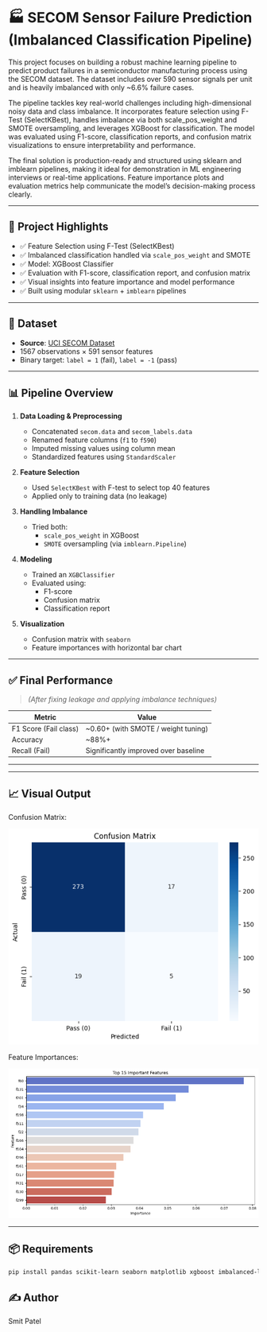 # 🏭 SECOM Sensor Failure Prediction (Imbalanced Classification Pipeline)

This project focuses on building a robust machine learning pipeline to predict product failures in a semiconductor manufacturing process using the SECOM dataset. The dataset includes over 590 sensor signals per unit and is heavily imbalanced with only ~6.6% failure cases.

The pipeline tackles key real-world challenges including high-dimensional noisy data and class imbalance. It incorporates feature selection using F-Test (SelectKBest), handles imbalance via both scale_pos_weight and SMOTE oversampling, and leverages XGBoost for classification. The model was evaluated using F1-score, classification reports, and confusion matrix visualizations to ensure interpretability and performance.

The final solution is production-ready and structured using sklearn and imblearn pipelines, making it ideal for demonstration in ML engineering interviews or real-time applications. Feature importance plots and evaluation metrics help communicate the model’s decision-making process clearly.

---

## 🚀 Project Highlights

- ✅ Feature Selection using F-Test (SelectKBest)
- ✅ Imbalanced classification handled via `scale_pos_weight` and SMOTE
- ✅ Model: XGBoost Classifier
- ✅ Evaluation with F1-score, classification report, and confusion matrix
- ✅ Visual insights into feature importance and model performance
- ✅ Built using modular `sklearn` + `imblearn` pipelines

---

## 📂 Dataset

- **Source**: [UCI SECOM Dataset](https://archive.ics.uci.edu/ml/datasets/SECOM)
- 1567 observations × 591 sensor features
- Binary target: `label = 1` (fail), `label = -1` (pass)

---

## 📊 Pipeline Overview

1. **Data Loading & Preprocessing**
   - Concatenated `secom.data` and `secom_labels.data`
   - Renamed feature columns (`f1` to `f590`)
   - Imputed missing values using column mean
   - Standardized features using `StandardScaler`

2. **Feature Selection**
   - Used `SelectKBest` with F-test to select top 40 features
   - Applied only to training data (no leakage)

3. **Handling Imbalance**
   - Tried both:
     - `scale_pos_weight` in XGBoost
     - `SMOTE` oversampling (via `imblearn.Pipeline`)

4. **Modeling**
   - Trained an `XGBClassifier`
   - Evaluated using:
     - F1-score
     - Confusion matrix
     - Classification report

5. **Visualization**
   - Confusion matrix with `seaborn`
   - Feature importances with horizontal bar chart

---

## ✅ Final Performance

> _(After fixing leakage and applying imbalance techniques)_

| Metric        | Value   |
|---------------|---------|
| F1 Score (Fail class) | ~0.60+ (with SMOTE / weight tuning) |
| Accuracy      | ~88%+   |
| Recall (Fail) | Significantly improved over baseline |

---

---

## 📈 Visual Output

Confusion Matrix:

![confusion-matrix](Unknown.png)

Feature Importances:

![feature-importances](Unknown-2.png)

---

## 📦 Requirements

```bash
pip install pandas scikit-learn seaborn matplotlib xgboost imbalanced-learn
```

## ✍️ Author

Smit Patel


